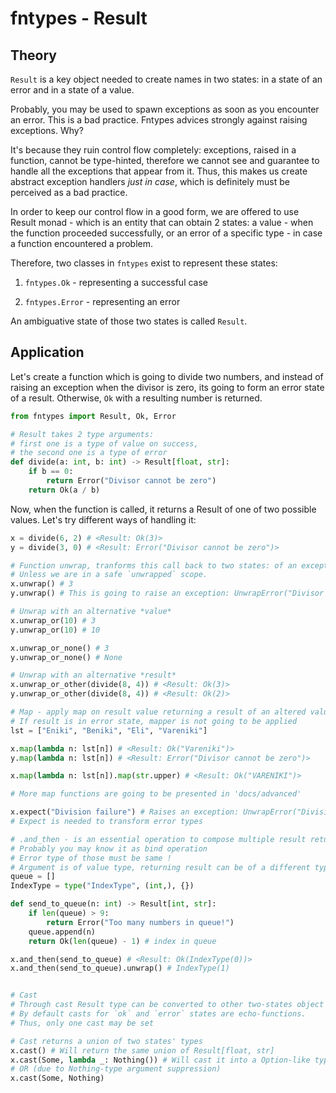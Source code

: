 # fntypes - Result

## Theory

`Result` is a key object needed to create names in two states: in a state of an error and in a state of a value.

Probably, you may be used to spawn exceptions as soon as you encounter an error. This is a bad practice. Fntypes advices strongly against raising exceptions. Why?

It's because they ruin control flow completely: exceptions, raised in a function, cannot be type-hinted, therefore we cannot see and guarantee to handle all the exceptions that appear from it. Thus, this makes us create abstract exception handlers *just in case*, which is definitely must be perceived as a bad practice.

In order to keep our control flow in a good form, we are offered to use Result monad - which is an entity that can obtain 2 states: a value - when the function proceeded successfully, or an error of a specific type - in case a function encountered a problem.

Therefore, two classes in `fntypes` exist to represent these states:

1. `fntypes.Ok` - representing a successful case

2. `fntypes.Error` - representing an error

An ambiguative state of those two states is called `Result`.

## Application

Let's create a function which is going to divide two numbers, and instead of raising an exception when the divisor is zero, its going to form an error state of a result. Otherwise, `Ok` with a resulting number is returned.

```python
from fntypes import Result, Ok, Error

# Result takes 2 type arguments:
# first one is a type of value on success,
# the second one is a type of error
def divide(a: int, b: int) -> Result[float, str]:
    if b == 0:
        return Error("Divisor cannot be zero")
    return Ok(a / b)
```

Now, when the function is called, it returns a Result of one of two possible values. Let's try different ways of handling it:

```python
x = divide(6, 2) # <Result: Ok(3)>
y = divide(3, 0) # <Result: Error("Divisor cannot be zero")>

# Function unwrap, tranforms this call back to two states: of an exception or an actual value,
# Unless we are in a safe `unwrapped` scope.
x.unwrap() # 3
y.unwrap() # This is going to raise an exception: UnwrapError("Divisor cannot be zero")

# Unwrap with an alternative *value*
x.unwrap_or(10) # 3
y.unwrap_or(10) # 10

x.unwrap_or_none() # 3
y.unwrap_or_none() # None

# Unwrap with an alternative *result*
x.unwrap_or_other(divide(8, 4)) # <Result: Ok(3)>
y.unwrap_or_other(divide(8, 4)) # <Result: Ok(2)>

# Map - apply map on result value returning a result of an altered value type
# If result is in error state, mapper is not going to be applied
lst = ["Eniki", "Beniki", "Eli", "Vareniki"]

x.map(lambda n: lst[n]) # <Result: Ok("Vareniki")>
y.map(lambda n: lst[n]) # <Result: Error("Divisor cannot be zero")>

x.map(lambda n: lst[n]).map(str.upper) # <Result: Ok("VARENIKI")>

# More map functions are going to be presented in 'docs/advanced'

x.expect("Division failure") # Raises an exception: UnwrapError("Division failure")
# Expect is needed to transform error types

# .and_then - is an essential operation to compose multiple result returning functions
# Probably you may know it as bind operation
# Error type of those must be same !
# Argument is of value type, returning result can be of a different type
queue = []
IndexType = type("IndexType", (int,), {})

def send_to_queue(n: int) -> Result[int, str]:
    if len(queue) > 9:
        return Error("Too many numbers in queue!")
    queue.append(n)
    return Ok(len(queue) - 1) # index in queue

x.and_then(send_to_queue) # <Result: Ok(IndexType(0))>
x.and_then(send_to_queue).unwrap() # IndexType(1)


# Cast
# Through cast Result type can be converted to other two-states object
# By default casts for `ok` and `error` states are echo-functions.
# Thus, only one cast may be set

# Cast returns a union of two states' types
x.cast() # Will return the same union of Result[float, str]
x.cast(Some, lambda _: Nothing()) # Will cast it into a Option-like type (quite useful)
# OR (due to Nothing-type argument suppression)
x.cast(Some, Nothing)
```
